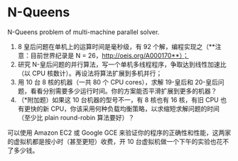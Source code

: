 # N-Queens
N-Queens problem of multi-machine parallel solver.

1. 8 皇后问题在单机上的运算时间是毫秒级，有 92 个解，编程实现之（**注意：目前世界纪录是 N = 26，http://oeis.org/A000170**）；
2. 研究 N-皇后问题的并行算法，写一个单机多线程程序，争取达到线性加速比（以 CPU 核数计）。再设法将算法扩展到多机并行；
3. 用 10 台 8 核的机器（一共 80 个 CPU cores），求解 19-皇后和 20-皇后问题，看看分别需要多少运行时间。你的方案能否平滑扩展到更多的机器？
4. （*附加题）如果这 10 台机器的型号不一，有 8 核也有 16 核，有旧 CPU 也有更快的新 CPU，你该采用何种负载均衡策略，以求缩短求解问题的时间（至少比 plain round-robin 算法要好）？

可以使用 Amazon EC2 或 Google GCE 来验证你的程序的正确性和性能，这两家的虚拟机都是按小时（甚至更短）收费，开 10 台虚拟机做一个下午的实验也花不了多少钱。
